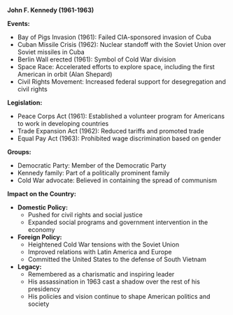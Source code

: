 **John F. Kennedy (1961-1963)**

**Events:**

* Bay of Pigs Invasion (1961): Failed CIA-sponsored invasion of Cuba
* Cuban Missile Crisis (1962): Nuclear standoff with the Soviet Union over Soviet missiles in Cuba
* Berlin Wall erected (1961): Symbol of Cold War division
* Space Race: Accelerated efforts to explore space, including the first American in orbit (Alan Shepard)
* Civil Rights Movement: Increased federal support for desegregation and civil rights

**Legislation:**

* Peace Corps Act (1961): Established a volunteer program for Americans to work in developing countries
* Trade Expansion Act (1962): Reduced tariffs and promoted trade
* Equal Pay Act (1963): Prohibited wage discrimination based on gender

**Groups:**

* Democratic Party: Member of the Democratic Party
* Kennedy family: Part of a politically prominent family
* Cold War advocate: Believed in containing the spread of communism

**Impact on the Country:**

* **Domestic Policy:**
    * Pushed for civil rights and social justice
    * Expanded social programs and government intervention in the economy
* **Foreign Policy:**
    * Heightened Cold War tensions with the Soviet Union
    * Improved relations with Latin America and Europe
    * Committed the United States to the defense of South Vietnam
* **Legacy:**
    * Remembered as a charismatic and inspiring leader
    * His assassination in 1963 cast a shadow over the rest of his presidency
    * His policies and vision continue to shape American politics and society